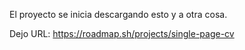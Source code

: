 El proyecto se inicia descargando esto y a otra cosa. 

Dejo URL: https://roadmap.sh/projects/single-page-cv
